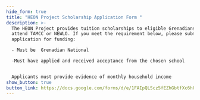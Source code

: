 ```yaml
---
hide_form: true
title: "HEON Project Scholarship Application Form "
description: >-
  The HEON Project provides tuition scholarships to eligible Grenadians to
  attend TAMCC or NEWLO. If you meet the requirement below, please submit an
  application for funding:

  - Must be  Grenadian National 

  -Must have applied and received acceptance from the chosen school 


  Applicants must provide evidence of monthly household income 
show_button: true
button_link: https://docs.google.com/forms/d/e/1FAIpQLScz5fEZhGbtfXc6hUHYWNjeiKhBFih9M6Eizl9TqNTGbJN2Qg/viewform?usp=pp_url
---
```

